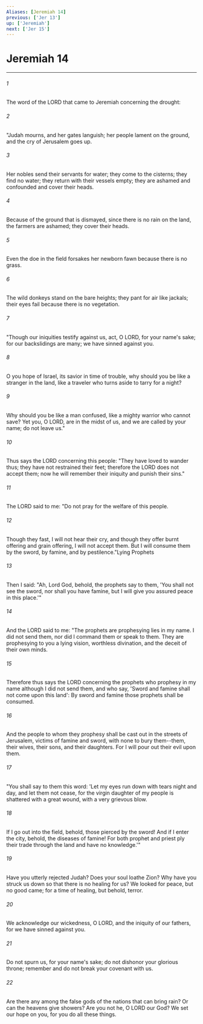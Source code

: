 ```yaml
---
Aliases: [Jeremiah 14]
previous: ['Jer 13']
up: ['Jeremiah']
next: ['Jer 15']
---
```

# Jeremiah 14

***

 

###### 1 
The word of the LORD that came to Jeremiah concerning the drought:
 
 

###### 2 
"Judah mourns, 
 and her gates languish; 
 her people lament on the ground, 
 and the cry of Jerusalem goes up. 
 
 

###### 3 
Her nobles send their servants for water; 
 they come to the cisterns; 
 they find no water; 
 they return with their vessels empty; 
 they are ashamed and confounded 
 and cover their heads. 
 
 

###### 4 
Because of the ground that is dismayed, 
 since there is no rain on the land, 
 the farmers are ashamed; 
 they cover their heads. 
 
 

###### 5 
Even the doe in the field forsakes her newborn fawn 
 because there is no grass. 
 
 

###### 6 
The wild donkeys stand on the bare heights; 
 they pant for air like jackals; 
 their eyes fail 
 because there is no vegetation.
 
 

###### 7 
"Though our iniquities testify against us, 
 act, O LORD, for your name's sake; 
 for our backslidings are many; 
 we have sinned against you. 
 
 

###### 8 
O you hope of Israel, 
 its savior in time of trouble, 
 why should you be like a stranger in the land, 
 like a traveler who turns aside to tarry for a night? 
 
 

###### 9 
Why should you be like a man confused, 
 like a mighty warrior who cannot save? 
 Yet you, O LORD, are in the midst of us, 
 and we are called by your name; 
 do not leave us."
 
 

###### 10 
Thus says the LORD concerning this people: 
 "They have loved to wander thus; 
 they have not restrained their feet; 
 therefore the LORD does not accept them; 
 now he will remember their iniquity 
 and punish their sins."
 
 

###### 11 
The LORD said to me: "Do not pray for the welfare of this people. 
 

###### 12 
Though they fast, I will not hear their cry, and though they offer burnt offering and grain offering, I will not accept them. But I will consume them by the sword, by famine, and by pestilence."Lying Prophets
 
 

###### 13 
Then I said: "Ah, Lord God, behold, the prophets say to them, 'You shall not see the sword, nor shall you have famine, but I will give you assured peace in this place.'" 
 

###### 14 
And the LORD said to me: "The prophets are prophesying lies in my name. I did not send them, nor did I command them or speak to them. They are prophesying to you a lying vision, worthless divination, and the deceit of their own minds. 
 

###### 15 
Therefore thus says the LORD concerning the prophets who prophesy in my name although I did not send them, and who say, 'Sword and famine shall not come upon this land': By sword and famine those prophets shall be consumed. 
 

###### 16 
And the people to whom they prophesy shall be cast out in the streets of Jerusalem, victims of famine and sword, with none to bury them--them, their wives, their sons, and their daughters. For I will pour out their evil upon them.
 
 

###### 17 
"You shall say to them this word: 
 'Let my eyes run down with tears night and day, 
 and let them not cease, 
 for the virgin daughter of my people is shattered with a great wound, 
 with a very grievous blow. 
 
 

###### 18 
If I go out into the field, 
 behold, those pierced by the sword! 
 And if I enter the city, 
 behold, the diseases of famine! 
 For both prophet and priest ply their trade through the land 
 and have no knowledge.'"
 
 

###### 19 
Have you utterly rejected Judah? 
 Does your soul loathe Zion? 
 Why have you struck us down 
 so that there is no healing for us? 
 We looked for peace, but no good came; 
 for a time of healing, but behold, terror. 
 
 

###### 20 
We acknowledge our wickedness, O LORD, 
 and the iniquity of our fathers, 
 for we have sinned against you. 
 
 

###### 21 
Do not spurn us, for your name's sake; 
 do not dishonor your glorious throne; 
 remember and do not break your covenant with us. 
 
 

###### 22 
Are there any among the false gods of the nations that can bring rain? 
 Or can the heavens give showers? 
 Are you not he, O LORD our God? 
 We set our hope on you, 
 for you do all these things.
 
